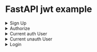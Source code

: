 # FastAPI jwt example

<details>
  <summary>Sign Up</summary>
    <img src="https://raw.githubusercontent.com/OptikRUS/fastapi-JWT-example/7984061030849051fe215678c955579f510c579d/img/1.png">
    <img src="https://raw.githubusercontent.com/OptikRUS/fastapi-JWT-example/7984061030849051fe215678c955579f510c579d/img/2.png">
</details>

<details>
  <summary>Authorize</summary>
    <img src="https://raw.githubusercontent.com/OptikRUS/fastapi-JWT-example/7984061030849051fe215678c955579f510c579d/img/3.png">
</details>

<details>
  <summary>Current auth User</summary>
    <img src="https://raw.githubusercontent.com/OptikRUS/fastapi-JWT-example/7984061030849051fe215678c955579f510c579d/img/5.png">
</details>

<details>
  <summary>Current unauth User</summary>
    <img src="https://raw.githubusercontent.com/OptikRUS/fastapi-JWT-example/7984061030849051fe215678c955579f510c579d/img/6.png">
</details>

<details>
  <summary>Login</summary>
    <img src="https://raw.githubusercontent.com/OptikRUS/fastapi-JWT-example/7984061030849051fe215678c955579f510c579d/img/7.png">
    <img src="https://raw.githubusercontent.com/OptikRUS/fastapi-JWT-example/7984061030849051fe215678c955579f510c579d/img/8.png">
</details>